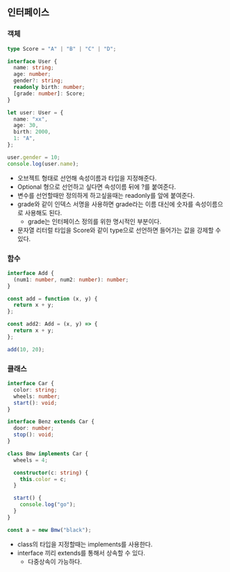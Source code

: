 ## 인터페이스

### 객체

```ts
type Score = "A" | "B" | "C" | "D";

interface User {
  name: string;
  age: number;
  gender?: string;
  readonly birth: number;
  [grade: number]: Score;
}

let user: User = {
  name: "xx",
  age: 30,
  birth: 2000,
  1: "A",
};

user.gender = 10;
console.log(user.name);
```

- 오브젝트 형태로 선언해 속성이름과 타입을 지정해준다.
- Optional 형으로 선언하고 싶다면 속성이름 뒤에 ?를 붙여준다.
- 변수를 선언할때만 정의하게 하고싶을때는 readonly를 앞에 붙여준다.
- grade와 같이 인덱스 서명을 사용하면 grade라는 이름 대신에 숫자를 속성이름으로 사용해도 된다.
  - grade는 인터페이스 정의를 위한 명시적인 부분이다.
- 문자열 리터럴 타입을 Score와 같이 type으로 선언하면 들어가는 값을 강제할 수 있다.

### 함수

```ts
interface Add {
  (num1: number, num2: number): number;
}

const add = function (x, y) {
  return x + y;
};

const add2: Add = (x, y) => {
  return x + y;
};

add(10, 20);
```

### 클래스

```ts
interface Car {
  color: string;
  wheels: number;
  start(): void;
}

interface Benz extends Car {
  door: number;
  stop(): void;
}

class Bmw implements Car {
  wheels = 4;

  constructor(c: string) {
    this.color = c;
  }

  start() {
    console.log("go");
  }
}

const a = new Bmw("black");
```

- class의 타입을 지정할때는 implements를 사용한다.
- interface 끼리 extends를 통해서 상속할 수 있다.
  - 다중상속이 가능하다.
